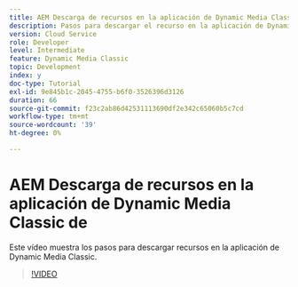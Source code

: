 ```yaml
---
title: AEM Descarga de recursos en la aplicación de Dynamic Media Classic de
description: Pasos para descargar el recurso en la aplicación de Dynamic Media Classic
version: Cloud Service
role: Developer
level: Intermediate
feature: Dynamic Media Classic
topic: Development
index: y
doc-type: Tutorial
exl-id: 9e845b1c-2045-4755-b6f0-3526396d3126
duration: 66
source-git-commit: f23c2ab86d42531113690df2e342c65060b5c7cd
workflow-type: tm+mt
source-wordcount: '39'
ht-degree: 0%

---
```


# AEM Descarga de recursos en la aplicación de Dynamic Media Classic de

Este vídeo muestra los pasos para descargar recursos en la aplicación de Dynamic Media Classic.

>[!VIDEO](https://video.tv.adobe.com/v/335458?quality=12&learn=on)
